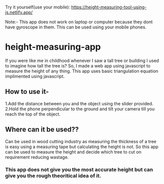 Try it yourself(use your mobile): https://height-measuring-tool-using-js.netlify.app/

Note:- This app does not work on laptop or computer because they dont have gyroscope in them. This can be used using your mobile phones.
# height-measuring-app

If you were like me in childhood whenever I saw a tall tree or building I used to imagine how tall the tree is?
So, I made a web app using javascript to measure the height of any thing. This app uses basic triangulation equation implimented using javascript. 

## How to use it-

1.Add the distance between you and the object using the slider provided.
2.Hold the phone perpendicular to the ground and tilt your camera till you reach the top of the object.

## Where can it be used??

Can be used in wood cutting industry as measuring the thickness of a tree is easy using a measuring tape but calculating the height is not. So this app can be used to measure the height and decide which tree to cut on requirement reducing wastage.


### This app does not give you the most accurate height but can give you the rough theoritical idea of it.
